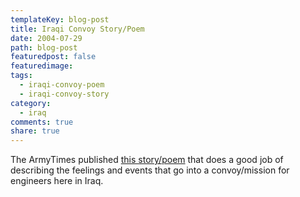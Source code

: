 ```yaml
---
templateKey: blog-post
title: Iraqi Convoy Story/Poem
date: 2004-07-29
path: blog-post
featuredpost: false
featuredimage:
tags:
  - iraqi-convoy-poem
  - iraqi-convoy-story
category:
  - iraq
comments: true
share: true
---
```


The ArmyTimes published [this story/poem](http://armytimes.com/story.php?f=1-ARMYPAPER-275118.php) that does a good job of describing the feelings and events that go into a convoy/mission for engineers here in Iraq.
